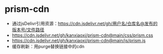 # prism-cdn
- 通过jsDelivr引用资源：https://cdn.jsdelivr.net/gh/用户名/仓库名@发布的版本号/文件路径
- https://cdn.jsdelivr.net/gh/kanxiaoxi/prism-cdn@main/css/prism.css
- https://cdn.jsdelivr.net/gh/kanxiaoxi/prism-cdn@main/js/prism.js
- 缓存刷新：用purge替换链接中的cdn
